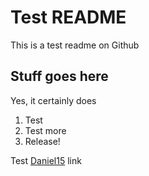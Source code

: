 Test README
===========

This is a test readme on Github

Stuff goes here
---------------
Yes, it certainly does

1. Test
2. Test more
3. Release!

Test [Daniel15][] link

 [Daniel15]: http://dan.cx/